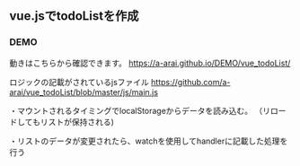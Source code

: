 ## vue.jsでtodoListを作成

### DEMO
動きはこちらから確認できます。
https://a-arai.github.io/DEMO/vue_todoList/

ロジックの記載がされているjsファイル
https://github.com/a-arai/vue_todoList/blob/master/js/main.js

・マウントされるタイミングでlocalStorageからデータを読み込む。
（リロードしてもリストが保持される)

・リストのデータが変更されたら、watchを使用してhandlerに記載した処理を行う
